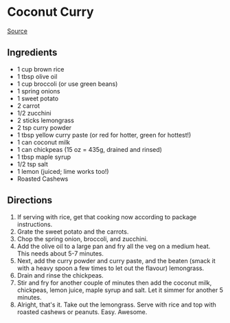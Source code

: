 # Coconut Curry

[Source](https://hurrythefoodup.com/vegan-coconut-curry/)

## Ingredients

- 1 cup brown rice
- 1 tbsp olive oil
- 1 cup broccoli (or use green beans)
- 1 spring onions
- 1 sweet potato
- 2 carrot
- 1/2 zucchini
- 2 sticks lemongrass
- 2 tsp curry powder
- 1 tbsp yellow curry paste (or red for hotter, green for hottest!)
- 1 can coconut milk
- 1 can chickpeas (15 oz = 435g, drained and rinsed)
- 1 tbsp maple syrup
- 1/2 tsp salt
- 1 lemon (juiced; lime works too!)
- Roasted Cashews

## Directions

1. If serving with rice, get that cooking now according to package instructions.
1. Grate the sweet potato and the carrots.
1. Chop the spring onion, broccoli, and zucchini.
1. Add the olive oil to a large pan and fry all the veg on a medium heat. This needs about 5-7 minutes.
1. Next, add the curry powder and curry paste, and the beaten (smack it with a heavy spoon a few times to let out the flavour) lemongrass.
1. Drain and rinse the chickpeas.
1. Stir and fry for another couple of minutes then add the coconut milk, chickpeas, lemon juice, maple syrup and salt. Let it simmer for another 5 minutes.
1. Alright, that's it. Take out the lemongrass. Serve with rice and top with roasted cashews or peanuts. Easy. Awesome.
